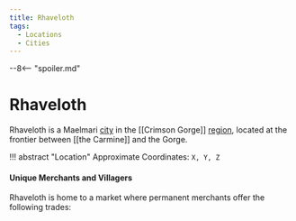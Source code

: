 ```yaml
---
title: Rhaveloth
tags:
  - Locations
  - Cities
---
```


--8<-- "spoiler.md"

# Rhaveloth

Rhaveloth is a Maelmari [city](/Settlements) in the [[Crimson Gorge]] [region](/Regions), located at the frontier between [[the Carmine]] and the Gorge.


!!! abstract "Location"
    Approximate Coordinates: `X, Y, Z`


#### Unique Merchants and Villagers

Rhaveloth is home to a market where permanent merchants offer the
following trades:
